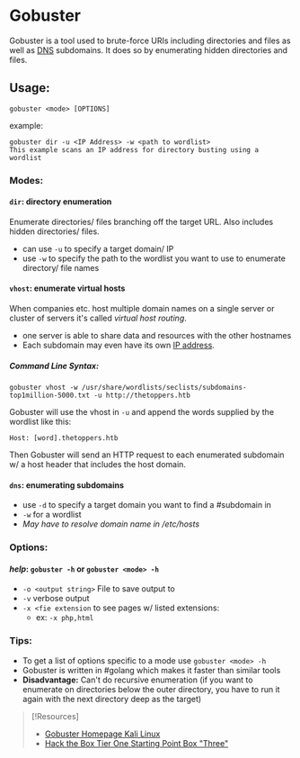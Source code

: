 
# Gobuster
Gobuster is a tool used to brute-force URIs including directories and files as well as [DNS](/networking/DNS/DNS.md) subdomains. It does so by enumerating hidden directories and files.
## Usage:
```
gobuster <mode> [OPTIONS]
```
example:
```
gobuster dir -u <IP Address> -w <path to wordlist>
This example scans an IP address for directory busting using a wordlist
```
### Modes:
#### `dir`: directory enumeration
Enumerate directories/ files branching off the target URL. Also includes hidden directories/ files.
- can use `-u` to specify a target domain/ IP
- use `-w` to specify the path to the wordlist you want to use to enumerate directory/ file names 
#### `vhost`: enumerate virtual hosts
When companies etc. host multiple domain names on a single server or cluster of servers it's called *virtual host routing*.
- one server is able to share data and resources with the other hostnames 
- Each subdomain may even have its own [IP address](/networking/OSI/IP-addresses.md).
##### Command Line Syntax:
```shell
gobuster vhost -w /usr/share/wordlists/seclists/subdomains-top1million-5000.txt -u http://thetoppers.htb
```
Gobuster will use the vhost in `-u` and append the words supplied by the wordlist like this:
```
Host: [word].thetoppers.htb
```
Then Gobuster will send an HTTP request to each enumerated subdomain w/ a host header that includes the host domain.
#### `dns`: enumerating subdomains
- use `-d` to specify a target domain you want to find a #subdomain in
- `-w` for a wordlist
- *May have to resolve domain name in /etc/hosts*
### Options: 
#### *help*: `gobuster -h` or `gobuster <mode> -h`
- `-o <output string>` File to save output to
- `-v` verbose output
- `-x <fie extension` to see pages w/ listed extensions:
	- ex: `-x php,html`
### Tips:
- To get a list of options specific to a mode use `gobuster <mode> -h`
- Gobuster is written in  #golang which makes it faster than similar tools
- **Disadvantage:** Can't do recursive enumeration (if you want to enumerate on directories below the outer directory, you have to run it again with the next directory deep as the target)

> [!Resources]
> - [Gobuster Homepage Kali Linux](https://www.kali.org/tools/gobuster/)
> - [Hack the Box Tier One Starting Point Box "Three"](https://app.hackthebox.com/starting-point)